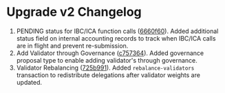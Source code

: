 # Upgrade v2 Changelog

1. PENDING status for IBC/ICA function calls ([6660f60](https://github.com/TessorNetwork/dredger/commit/6660f60094674b2e077f3775982ab4acc8a5ea96)). Added additional status field on internal accounting records to track when IBC/ICA calls are in flight and prevent re-submission. 
2. Add Validator through Governance ([c757364](https://github.com/TessorNetwork/dredger/commit/c757364c4f532a8f7b9d17531f189c41cde90b14)). Added governance proposal type to enable adding validator's through governance. 
3. Validator Rebalancing ([725b991](https://github.com/TessorNetwork/dredger/commit/725b9912073e4ff8c1fd5574ba4ebd68ec6aee88)). Added `rebalance-validators` transaction to redistribute delegations after validator weights are updated.